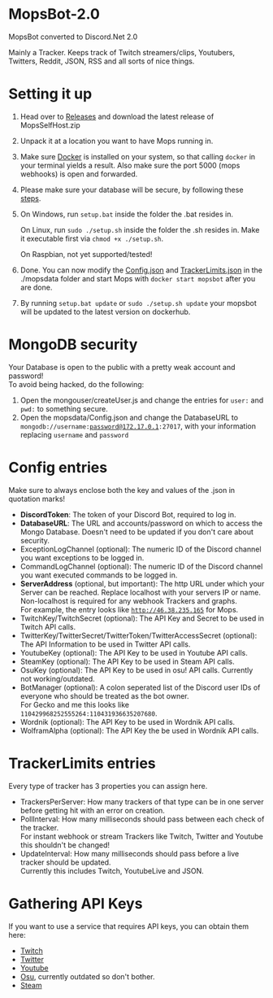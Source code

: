 # MopsBot-2.0
MopsBot converted to Discord.Net 2.0

Mainly a Tracker. Keeps track of Twitch streamers/clips, Youtubers, Twitters, Reddit, JSON, RSS and all sorts of nice things. 

# Setting it up
1. Head over to [Releases](https://github.com/Marilyth/MopsBot-2.0/releases) and download the latest release of MopsSelfHost.zip

2. Unpack it at a location you want to have Mops running in.

3. Make sure [Docker](https://docs.docker.com/engine/install/) is installed on your system, so that calling `docker` in your terminal yields a result.
   Also make sure the port 5000 (mops webhooks) is open and forwarded.

4. Please make sure your database will be secure, by following these [steps](#mongodb-security).

5. On Windows, run `setup.bat` inside the folder the .bat resides in.

   On Linux, run `sudo ./setup.sh` inside the folder the .sh resides in. Make it executable first via `chmod +x ./setup.sh`.

   On Raspbian, not yet supported/tested!
   
6. Done. You can now modify the [Config.json](#config-entries) and [TrackerLimits.json](#trackerlimits-entries) in the ./mopsdata folder and start Mops with <code>docker start mopsbot</code> after you are done.

7. By running `setup.bat update` or `sudo ./setup.sh update` your mopsbot will be updated to the latest version on dockerhub.

# MongoDB security
Your Database is open to the public with a pretty weak account and password!  
To avoid being hacked, do the following:  
1. Open the mongouser/createUser.js and change the entries for <code>user:</code> and <code>pwd:</code> to something secure.
2. Open the mopsdata/Config.json and change the DatabaseURL to <code>mongodb://username:password@172.17.0.1:27017</code>, with your information replacing <code>username</code> and <code>password</code>

# Config entries
Make sure to always enclose both the key and values of the .json in quotation marks!  
- **DiscordToken**: The token of your Discord Bot, required to log in.
- **DatabaseURL**: The URL and accounts/password on which to access the Mongo Database. Doesn't need to be updated if you don't care about security.
- ExceptionLogChannel (optional): The numeric ID of the Discord channel you want exceptions to be logged in.
- CommandLogChannel (optional): The numeric ID of the Discord channel you want executed commands to be logged in.
- **ServerAddress** (optional, but important): The http URL under which your Server can be reached. Replace localhost with your servers IP or name.  
  Non-localhost is required for any webhook Trackers and graphs.  
  For example, the entry looks like <code>http://46.38.235.165</code> for Mops.
- TwitchKey/TwitchSecret (optional): The API Key and Secret to be used in Twitch API calls.
- TwitterKey/TwitterSecret/TwitterToken/TwitterAccessSecret (optional): The API Information to be used in Twitter API calls.
- YoutubeKey (optional): The API Key to be used in Youtube API calls.
- SteamKey (optional): The API Key to be used in Steam API calls.
- OsuKey (optional): The API Key to be used in osu! API calls. Currently not working/outdated.
- BotManager (optional): A colon seperated list of the Discord user IDs of everyone who should be treated as the bot owner.  
  For Gecko and me this looks like <code>110429968252555264:110431936635207680</code>.
- Wordnik (optional): The API Key to be used in Wordnik API calls.
- WolframAlpha (optional): The API Key the be used in Wordnik API calls.

# TrackerLimits entries
Every type of tracker has 3 properties you can assign here.

- TrackersPerServer: How many trackers of that type can be in one server before getting hit with an error on creation.
- PollInterval: How many milliseconds should pass between each check of the tracker.  
  For instant webhook or stream Trackers like Twitch, Twitter and Youtube this shouldn't be changed!
- UpdateInterval: How many milliseconds should pass before a live tracker should be updated.  
  Currently this includes Twitch, YoutubeLive and JSON.

# Gathering API Keys
If you want to use a service that requires API keys, you can obtain them here:

- [Twitch](https://dev.twitch.tv/dashboard/apps/create)
- [Twitter](https://developer.twitter.com/en/account/get-started)
- [Youtube](https://developers.google.com/youtube/v3/getting-started#before-you-start)
- [Osu](https://osu.ppy.sh/home/account/edit#oauth), currently outdated so don't bother.
- [Steam](https://steamcommunity.com/dev/apikey)
